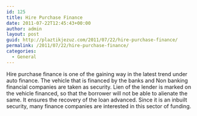 ```yaml
---
id: 125
title: Hire Purchase Finance
date: 2011-07-22T12:45:43+00:00
author: admin
layout: post
guid: http://plaztikjezuz.com/2011/07/22/hire-purchase-finance/
permalink: /2011/07/22/hire-purchase-finance/
categories:
  - General
---
```

Hire purchase finance is one of the gaining way in the latest trend under auto finance. The vehicle that is financed by the banks and Non banking financial companies are taken as security. Lien of the lender is marked on the vehicle financed, so that the borrower will not be able to alienate the same. It ensures the recovery of the loan advanced. Since it is an inbuilt security, many finance companies are interested in this sector of funding.